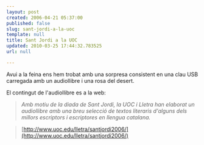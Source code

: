 ```yaml
---
layout: post
created: 2006-04-21 05:37:00
published: false
slug: sant-jordi-a-la-uoc
template: null
title: Sant Jordi a la UOC
updated: 2010-03-25 17:44:32.783525
url: null

---
```


Avui a la feina ens hem trobat amb una sorpresa consistent en una clau USB carregada amb un audiollibre i una rosa del desert.

El contingut de l'audiollibre es a la web:
> _Amb motiu de la diada de Sant Jordi, la UOC i Lletra han elaborat un audiollibre amb una breu selecció de textos literaris d'alguns dels millors escriptors i escriptores en llengua catalana._

> [http://www.uoc.edu/lletra/santjordi2006/](http://www.uoc.edu/lletra/santjordi2006/)


